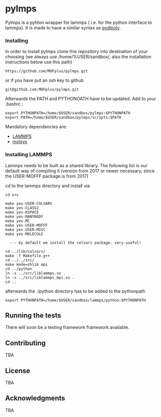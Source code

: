 # pylmps

Pylmps is a pyhton wrapper for lammps ( i.e. for the python interface to lammps). It is made to have a similar syntax as [pydlpoly](https://github.com/MOFplus/pydlpoly).

### Installing

In order to install pylmps clone this repository into destination of your choosing (we always use /home/%USER/sandbox/, also the installation instructions below use this path)

```
https://github.com/MOFplus/pylmps.git
```
or if you have put an ssh key to github
```
git@github.com:MOFplus/pylmps.git
```

Afterwards the PATH and PYTHONOATH have to be updated. Add to your .bashrc :
```
export PYTHONPATH=/home/$USER/sandbox/pylmps:$PYTHONPATH
export PATH=/home/$USER/sandbox/pylmps/scripts:$PATH
```

Mandatory dependencies are:

* [LAMMPS](https://lammps.sandia.gov/download.html)
* [molsys](https://github.com/MOFplus/molsys) 

### Installing LAMMPS

Lammps needs to be built as a shared library. The following list is our default way of compiling it 
(version from 2017 or newer necessary, since the USER-MOFFF package is from 2017)

cd to the lammps directory and install via

```
cd src

make yes-USER-COLVARS
make yes-CLASS2
make yes-KSPACE
make yes-MANYBODY
make yes-MC
make yes-USER-MOFFF
make yes-USER-MISC
make yes-MOLECULE

  --- by default we install the colvars package. very useful!

cd ../lib/colvars/
make -f Makefile.g++
cd ../../src/
make mode=shlib mpi
cd ../python
ln -s ../src/liblammps.so .
ln -s ../src/liblammps_mpi.so .
cd ..
```
afterwards the ./python directory has to be added to the pythonpath
```
export PYTHONPATH=/home/$USER/sandbox/lammps/python:$PYTHONPATH
```


## Running the tests

There will soon be a testing framework framework available.


## Contributing

TBA

## License

TBA

## Acknowledgments

TBA
